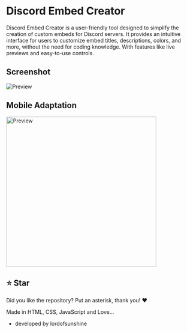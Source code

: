 # Discord Embed Creator
Discord Embed Creator is a user-friendly tool designed to simplify the creation of custom embeds for Discord servers. It provides an intuitive interface for users to customize embed titles, descriptions, colors, and more, without the need for coding knowledge. With features like live previews and easy-to-use controls.

## Screenshot
<img src="https://cdn.glitch.global/de93c334-a8c2-4333-808c-da266614e993/234?v=1718977871922" alt="Preview" width="auto" height="auto">

## Mobile Adaptation

<img src="https://cdn.glitch.global/de93c334-a8c2-4333-808c-da266614e993/122?v=1718978947596" alt="Preview" width="400px" height="auto">

## ⭐ Star
Did you like the repository? Put an asterisk, thank you! ❤️

Made in HTML, CSS, JavaScript and Love...
* developed by lordofsunshine
